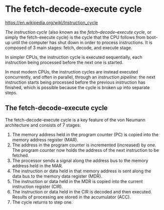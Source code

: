 # The fetch-decode-execute cycle

https://en.wikipedia.org/wiki/Instruction_cycle

*The instruction cycle* (also known as the *fetch–decode–execute cycle*, or simply the fetch-execute cycle) is the cycle that the CPU follows from boot-up until the computer has shut down in order to process instructions. It is composed of 3 main stages: fetch, decode, and execute stage.

In simpler CPUs, the instruction cycle is executed sequentially, each instruction being processed before the next one is started.

In most modern CPUs, the instruction cycles are instead executed concurrently, and often in parallel, through an *instruction pipeline*: the next instruction starts being processed before the previous instruction has finished, which is possible because the cycle is broken up into separate steps.


## The fetch-decode-execute cycle

The fetch-decode-execute cycle is a key feature of the von Neumann architecture and consists of 7 stages:
1. The memory address held in the program counter (PC) is copied into the memory address register (MAR).
2. The address in the program counter is incremented (increased) by one. The program counter now holds the address of the next instruction to be fetched.
3. The processor sends a signal along the address bus to the memory address held in the MAR.
4. The instruction or data held in that memory address is sent along the data bus to the memory data register (MDR).
5. The instruction or data held in the MDR is copied into the current instruction register (CIR).
6. The instruction or data held in the CIR is decoded and then executed. Results of processing are stored in the accumulator (ACC).
7. The cycle returns to step one.

